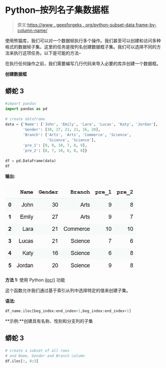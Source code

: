 # Python–按列名子集数据框

> 原文:[https://www . geesforgeks . org/python-subset-data frame-by-column-name/](https://www.geeksforgeeks.org/python-subset-dataframe-by-column-name/)

使用熊猫库，我们可以对一个数据帧执行多个操作。我们甚至可以创建和访问多种格式的数据帧子集。这里的任务是按列名创建数据框子集。我们可以选择不同的方法来执行这项任务。以下是可能的方法–

在执行任何操作之前，我们需要编写几行代码来导入必要的库并创建一个数据框。

**创建数据框**

## 蟒蛇 3

```py
#import pandas
import pandas as pd

# create dataframe
data = {'Name': ['John', 'Emily', 'Lara', 'Lucas', 'Katy', 'Jordan'], 
        'Gender': [30, 27, 21, 21, 16, 20], 
        'Branch': ['Arts', 'Arts', 'Commerce', 'Science', 
                   'Science', 'Science'],
        'pre_1': [9, 9, 10, 7, 6, 9],
        'pre_2': [8, 7, 10, 6, 8, 8]}

df = pd.DataFrame(data)
df
```

**输出:**

![](img/ad7c699a5201142fadf56170e2a82c4b.png)

**方法 1:** 使用 Python [iloc()](https://www.geeksforgeeks.org/python-extracting-rows-using-pandas-iloc/) 功能

这个函数允许我们通过基于索引从列中选择特定的值来创建子集。

**语法:**

```py
df_name.iloc[beg_index:end_index+1,beg_index:end_index+1]
```

**示例:**创建具有名称、性别和分支列的子集

## 蟒蛇 3

```py
# create a subset of all rows
# and Name, Gender and Branch column
df.iloc[:, 0:3]
```